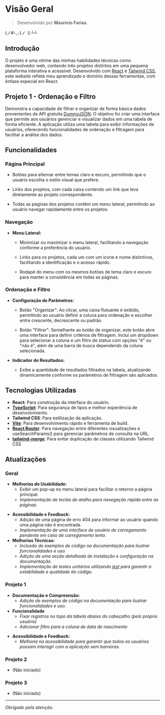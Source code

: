 # Visão Geral

> Desenvolvido por **Maurício Farias**.

(ノ#-_-)ノ ミ┴┴

## Introdução

O projeto é uma vitrine das minhas habilidades técnicas como desenvolvedor web, contendo três projetos distintos em uma pequena plataforma interativa e acessível. Desenvolvido com [React](https://react.dev) e [Tailwind CSS](https://tailwindcss.com), este website reflete meu aprendizado e domínio dessas ferramentas, com ênfase especial em React.

## Projeto 1 - Ordenação e Filtro

 Demonstra a capacidade de filtrar e organizar de forma básica dados provenientes da API gratuita [DummyJSON](https://dummyjson.com/docs/users). O objetivo foi criar uma interface que permite aos usuários gerenciar e visualizar dados em uma tabela de forma eficiente. A aplicação utiliza uma tabela para exibir informações de usuários, oferecendo funcionalidades de ordenação e filtragem para facilitar a análise dos dados.

## Funcionalidades

### **Página Principal**

- Botões para alternar entre temas claro e escuro, permitindo que o usuário escolha o estilo visual que prefere.

- Links dos projetos, com cada caixa contendo um link que leva diretamente ao projeto correspondente.

- Todas as páginas dos projetos contêm um menu lateral, permitindo ao usuário navegar rapidamente entre os projetos.

### **Navegação**

- **Menu Lateral:**
  - Minimizar ou maximizar o menu lateral, facilitando a navegação conforme a preferência do usuário.

  - Links para os projetos, cada um com um ícone e nome distintivos, facilitando a identificação e o acesso rápido.

  - Rodapé do menu com os mesmos botões de tema claro e escuro para manter a consistência em todas as páginas.

### **Ordenação e Filtro**

- **Configuração de Parâmetros:**
  - Botão "Organizar": Ao clicar, uma caixa flutuante é exibido, permitindo ao usuário definir a coluna para ordenação e escolher entre crescente, decrescente ou padrão.
  
  - Botão "Filtrar": Semelhante ao botão de organizar, este botão abre uma interface para definir critérios de filtragem. Inclui um dropdown para selecionar a coluna e um filtro de status com opções "é" ou "não é", além de uma barra de busca dependendo da coluna selecionada.
  
- **Indicador de Resultados:**
  - Exibe a quantidade de resultados filtrados na tabela, atualizando dinamicamente conforme os parâmetros de filtragem são aplicados.

## Tecnologias Utilizadas

- **React**: Para construção da interface do usuário.
- **[TypeScript](https://www.typescriptlang.org)**: Para segurança de tipos e melhor experiência de desenvolvimento.
- **Tailwind CSS**: Para estilização da aplicação.
- **[Vite](https://vitejs.dev)**: Para desenvolvimento rápido e ferramenta de build.
- **[React Router](https://reactrouter.com/en/main)**: Para navegação entre diferentes visualizações e  useSearchParams() para gerenciar parâmetros de consulta na URL.
- **[tailwind-merge](https://www.npmjs.com/package/tailwind-merge)**: Para evitar duplicação de classes utilizando Tailwind CSS

## Atualizações

### Geral

- **Melhorias de Usabilidade:**
  - Exibir um pop-up no menu lateral para facilitar o retorno a página principal.
  - *Implementação de teclas de atalho para navegação rápida entre as páginas.*
<!-- - **Design e Estética:** -->
- **Acessibilidade e Feedback:**
  - Adição de uma página de erro 404 para informar ao usuário quando uma página não é encontrada.
  - *Implementação de uma interface de usuário de carregamento pendente em caso de carregamento lento.*
- **Melhorias Técnicas:**
  - *Inclusão de exemplos de código na documentação para ilustrar funcionalidades e uso.*
  - *Adição de uma seção detalhada de instalação e configuração na documentação.*
  - *Implementação de testes unitários utilizando [jest](https://jestjs.io) para garantir a estabilidade e qualidade do código.*
  <!-- - Publicação do site utilizando [GitHub Pages](https://pages.github.com) para facilitar o acesso e visualização online. -->

### Projeto 1

- **Documentação e Compreensão:**
  - *Adição de exemplos de código na documentação para ilustrar funcionalidades e uso.*
- **Funcionalidade**
  - *Fixar registros no topo da tabela abaixo do cabeçalho (pelo próprio usuário)*
  - *Adicionar filtro para a coluna de data de nascimento*
<!-- - **Interface e Design**: -->
- **Acessibilidade e Feedback:**
  - *Melhoria na acessibilidade para garantir que todos os usuários possam interagir com a aplicação sem barreiras.*

### Projeto 2

- (Não iniciado)

### Projeto 3

- (Não iniciado)

---

*Obrigado pela atenção*.
